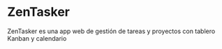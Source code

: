# ZenTasker
ZenTasker es una app web de gestión de tareas y proyectos con tablero Kanban y calendario
